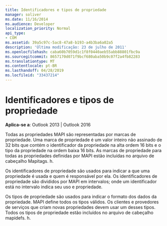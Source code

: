 ```yaml
---
title: Identificadores e tipos de propriedade
manager: soliver
ms.date: 11/16/2014
ms.audience: Developer
localization_priority: Normal
api_type:
- COM
ms.assetid: 39a5c97c-5ac8-47a8-b193-a4b3ba6a02a5
description: 'Última modificação: 23 de julho de 2011'
ms.openlocfilehash: caba60b7059d1c1f8f0440aeb55abb88801fbc9a
ms.sourcegitcommit: 8657170d071f9bcf680aba50b9c07f2a4fb82283
ms.translationtype: MT
ms.contentlocale: pt-BR
ms.lasthandoff: 04/28/2019
ms.locfileid: "33437214"
---
```

# <a name="property-identifiers-and-types"></a>Identificadores e tipos de propriedade

  
  
**Aplica-se a**: Outlook 2013 | Outlook 2016 
  
Todas as propriedades MAPI são representadas por marcas de propriedade. Uma marca de propriedade é um valor inteiro não assinado de 32 bits que contém o identificador da propriedade na alta ordem 16 bits e o tipo da propriedade na ordem baixa 16 bits. As marcas de propriedade para todas as propriedades definidas por MAPI estão incluídas no arquivo de cabeçalho Mapitags. h.
  
Os identificadores de propriedade são usados para indicar a que uma propriedade é usada e quem é responsável por ela. Os identificadores de propriedade são divididos por MAPI em intervalos; onde um identificador está no intervalo indica seu uso e propriedade. 
  
Os tipos de propriedade são usados para indicar o formato dos dados da propriedade. MAPI define todos os tipos válidos. Os clientes e provedores de serviços que criam novas propriedades devem usar um desses tipos. Todos os tipos de propriedade estão incluídos no arquivo de cabeçalho mapidefs. h.
  

